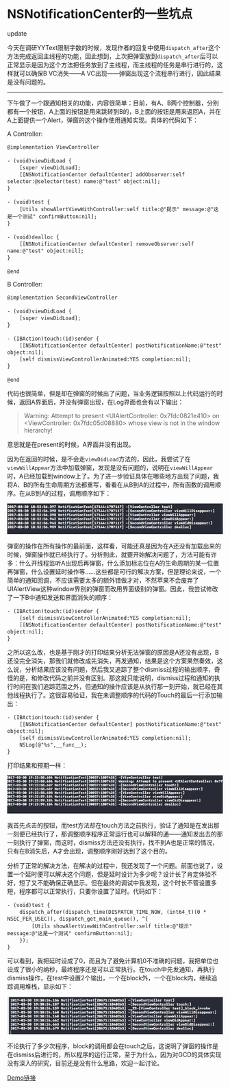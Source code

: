 # NSNotificationCenter的一些坑点

update

今天在调研YYText限制字数的时候，发现作者的回复中使用`dispatch_after`这个方法完成返回主线程的功能，因此想到，上次把弹窗放到`dispatch_after`后可以正常显示是因为这个方法把任务放到了主线程，而主线程的任务是串行进行的，这样就可以确保B VC消失——A VC出现——弹窗出现这个流程串行进行，因此结果是没有问题的。

---

下午做了一个跟通知相关的功能，内容很简单：目前，有A、B两个控制器，分别都有一个按钮，A上面的按钮是用来跳转到B的，B上面的按钮是用来返回A，并在A上面提供一个Alert，弹窗的这个操作使用通知实现。具体的代码如下：  

A Controller:  
```objc
@implementation ViewController

- (void)viewDidLoad {
    [super viewDidLoad];
    [[NSNotificationCenter defaultCenter] addObserver:self selector:@selector(test) name:@"test" object:nil];
}

- (void)test {
    [Utils showAlertViewWithController:self title:@"提示" message:@"这是一个测试" confirmButton:nil];
}

- (void)dealloc {
    [[NSNotificationCenter defaultCenter] removeObserver:self name:@"test" object:nil];
}

@end
```   

B Controller:  
```objc
@implementation SecondViewController

- (void)viewDidLoad {
    [super viewDidLoad];
}

- (IBAction)touch:(id)sender {
    [[NSNotificationCenter defaultCenter] postNotificationName:@"test" object:nil];
    [self dismissViewControllerAnimated:YES completion:nil];
}

@end
```  

代码也很简单，但是却在弹窗的时候出了问题，当业务逻辑按照以上代码运行的时候，返回A界面后，并没有弹窗出现，在Log界面也会有以下输出：  

>Warning: Attempt to present <UIAlertController: 0x7fdc0821e410> on <ViewController: 0x7fdc05d08880> whose view is not in the window hierarchy!  

意思就是在present的时候，A界面并没有出现。  

因为在返回的时候，是不会走`viewDidLoad`方法的，因此，我尝试了在`viewWillAppear`方法中加载弹窗，发现是没有问题的，说明在`viewWillAppear`时，A已经加载到window上了。为了进一步验证具体在哪些地方出现了问题，我将A、B的所有生命周期方法都重写，看看在从B到A的过程中，所有函数的调用顺序。在从B到A的过程，调用顺序如下：  

![调用顺序](./Images/Notification-Log.png)  

弹窗的操作在所有操作的最前面，这样看，可能还真是因为在A还没有加载出来的时候，弹窗操作就已经执行了。分析到此，就要开始解决问题了，方法可能有许多：什么开线程监听A出现后再弹窗，什么添加标志位在A的生命周期的某一位置再弹窗，什么设置延时操作等……这些都是可行的解决方案，但是理论来说，一个简单的通知回调，不应该需要太多的额外错做才对，不然苹果不会废弃了UIAlertView这种window界别的弹窗而改用界面级别的弹窗。因此，我尝试修改了一下B中通知发送和界面消失的顺序：  

```objc
- (IBAction)touch:(id)sender {
    [self dismissViewControllerAnimated:YES completion:nil];
    [[NSNotificationCenter defaultCenter] postNotificationName:@"test" object:nil];
}
```  

之所以这么改，也是基于刚才的打印结果分析无法弹窗的原因是A还没有出现，B还没完全消失，那我们就修改成先消失，再发通知，结果是这个方案果然奏效，这么说，分析结果应该没有问题，然后我又追踪了整个dismiss过程的输出顺序，奇怪的是，和修改代码之前并没有区别。那这就只能说明，dismiss过程和通知的执行时间在我们追踪范围之外，但通知的操作应该是从执行那一刻开始，就已经在其他线程执行了。这很容易验证，我在未调整顺序的代码的Touch的最后一行添加输出：  

```objc
- (IBAction)touch:(id)sender {
    [[NSNotificationCenter defaultCenter] postNotificationName:@"test" object:nil];
    [self dismissViewControllerAnimated:YES completion:nil];
    NSLog(@"%s",__func__);
}
```  

打印结果和预期一样：  

![调用顺序](./Images/Notification-Log-Touch.png)  

我首先点击的按钮，而test方法却在touch方法之前执行，验证了通知是在发出那一刻便已经执行了，那调整顺序程序正常运行也可以解释的通——通知发出去的那一刻执行了弹窗，而这时，dismiss方法还没有执行，找不到A也是正常的情况，只有在B消失后，A才会出现，调整顺序刚好达到了这个目的。  

分析了正常的解决方法，在解决的过程中，我还发现了一个问题。前面也说了，设置一个延时便可以解决这个问题，但是延时设计为多少呢？设计长了肯定体验不好，短了又不能确保正确显示。但在最终的调试中我发现，这个时长不管设置多短，程序都可以正常执行，只要你设置了延时。代码如下：  

```objc
- (void)test {
    dispatch_after(dispatch_time(DISPATCH_TIME_NOW, (int64_t)(0 * NSEC_PER_USEC)), dispatch_get_main_queue(), ^{
        [Utils showAlertViewWithController:self title:@"提示" message:@"这是一个测试" confirmButton:nil];
    });
}
```   

可以看到，我把延时设成了0，而且为了避免计算机0不准确的问题，我把单位也设成了很小的纳秒，最终程序还是可以正常执行。在touch中先发通知，再执行dismiss操作，在test中设置2个输出，一个在block外，一个在block内，继续追踪调用堆栈，显示如下：  

![调用顺序](./Images/Notification-Log-Dispatch-Touch.png)  

不论执行了多少次程序，block的调用都会在touch之后，这说明了弹窗的操作是在dismiss后进行的，所以程序的运行正常，至于为什么，因为对GCD的具体实现没有深入的研究，目前还是没有什么思路，欢迎一起讨论。

[Demo链接](https://github.com/zj-insist/iOS-Test-Demos/tree/master/Test-Demos/Notification)
